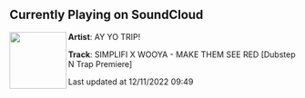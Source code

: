 ## Currently Playing on SoundCloud

[<img align="left" width="100" src="https://i1.sndcdn.com/artworks-S10fNrzmg2QbyJYk-faSflA-t500x500.jpg">](https://soundcloud.com/ayyofree/simplifi-x-wooyaa-make-them-see-red-1?in=ayyofree/sets/simplifi-x-wooya-make-them-see)

**Artist**: AY YO TRIP! 

**Track**: SIMPLIFI X WOOYA - MAKE THEM SEE RED [Dubstep N Trap Premiere]

Last updated at 12/11/2022 09:49
